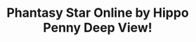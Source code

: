 ---
title: Phantasy Star Online by Hippo Penny Deep View!
layout: scoredetail
permalink: /meta-score/phantasy-star-online
header:
  teaser: /assets/images/phantasy-star-online.jpg
  video:
    id: BYE2nm-F6E4
    provider: youtube
---
